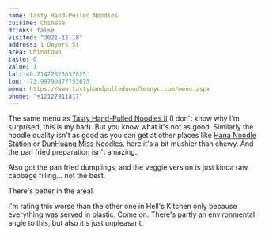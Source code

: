 ```yaml
---
name: Tasty Hand-Pulled Noodles
cuisine: Chinese
drinks: false
visited: "2021-12-18"
address: 1 Doyers St
area: Chinatown
taste: 0
value: 1
lat: 40.71422823637825
lon: -73.99790877753675
menu: https://www.tastyhandpullednoodlesnyc.com/menu.aspx
phone: "+12127911817"
---
```


The same menu as [Tasty Hand-Pulled Noodles II](/places/tasty-hand-pulled-noodles-ii) (I don't know why I'm surprised, this is my bad). But you know what it's not as good. Similarly the noodle quality isn't as good as you can get at other places like [Hana Noodle Station](/places/hana-noodle-station) or [DunHuang Miss Noodles](/places/dunhuang-miss-noodles), here it's a bit mushier than chewy. And the pan fried preparation isn't amazing. 

Also got the pan fried dumplings, and the veggie version is just kinda raw cabbage filling... not the best.

There's better in the area!

I'm rating this worse than the other one in Hell's Kitchen only because everything was served in plastic. Come on. There's partly an environmental angle to this, but also it's just unpleasant.
